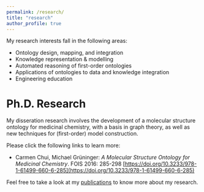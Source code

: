 ```yaml
---
permalink: /research/
title: "research"
author_profile: true
---
```


My research interests fall in the following areas:
* Ontology design, mapping, and integration
* Knowledge representation & modelling
* Automated reasoning of first-order ontologies
* Applications of ontologies to data and knowledge integration
* Engineering education


Ph.D. Research
==============
My disseration research involves the development of a molecular structure ontology for medicinal chemistry, with a basis in graph theory, as well as new techniques for (first-order) model construction.

Please click the following links to learn more:
* Carmen Chui, Michael Grüninger: _A Molecular Structure Ontology for Medicinal Chemistry_. FOIS 2016: 285-298 [https://doi.org/10.3233/978-1-61499-660-6-285](https://doi.org/10.3233/978-1-61499-660-6-285)

Feel free to take a look at my [publications](/publications/) to know more about my research.